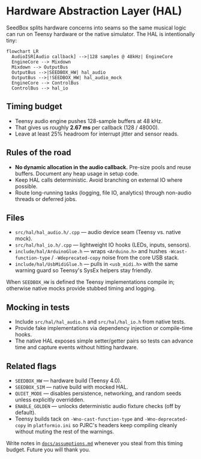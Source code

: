 # Hardware Abstraction Layer (HAL)

SeedBox splits hardware concerns into seams so the same musical logic can run on
Teensy hardware or the native simulator. The HAL is intentionally tiny:

```mermaid
flowchart LR
  AudioISR[Audio callback] -->|128 samples @ 48kHz| EngineCore
  EngineCore --> Mixdown
  Mixdown --> OutputBus
  OutputBus -->|SEEDBOX_HW| hal_audio
  OutputBus -->|!SEEDBOX_HW| hal_audio_mock
  EngineCore --> ControlBus
  ControlBus --> hal_io
```

## Timing budget

- Teensy audio engine pushes 128-sample buffers at 48 kHz.
- That gives us roughly **2.67 ms** per callback (128 / 48000).
- Leave at least 25% headroom for interrupt jitter and sensor reads.

## Rules of the road

- **No dynamic allocation in the audio callback.** Pre-size pools and reuse
  buffers. Document any heap usage in setup code.
- Keep HAL calls deterministic. Avoid branching on external IO where possible.
- Route long-running tasks (logging, file IO, analytics) through non-audio
  threads or deferred jobs.

## Files

- `src/hal/hal_audio.h/.cpp` — audio device seam (Teensy vs. native mock).
- `src/hal/hal_io.h/.cpp` — lightweight IO hooks (LEDs, inputs, sensors).
- `include/hal/ArduinoGlue.h` — wraps `<Arduino.h>` and hushes
  `-Wcast-function-type` / `-Wdeprecated-copy` noise from the core USB stack.
- `include/hal/UsbMidiGlue.h` — pulls in `<usb_midi.h>` with the same warning
  guard so Teensy's SysEx helpers stay friendly.

When `SEEDBOX_HW` is defined the Teensy implementations compile in; otherwise
native mocks provide stubbed timing and logging.

## Mocking in tests

- Include `src/hal/hal_audio.h` and `src/hal/hal_io.h` from native tests.
- Provide fake implementations via dependency injection or compile-time hooks.
- The native HAL exposes simple setter/getter pairs so tests can advance time and
  capture events without hitting hardware.

## Related flags

- `SEEDBOX_HW` — hardware build (Teensy 4.0).
- `SEEDBOX_SIM` — native build with mocked HAL.
- `QUIET_MODE` — disables persistence, networking, and random seeds unless
  explicitly overridden.
- `ENABLE_GOLDEN` — unlocks deterministic audio fixture checks (off by default).
- Teensy builds tack on `-Wno-cast-function-type` and `-Wno-deprecated-copy` in
  `platformio.ini` so PJRC's headers keep compiling cleanly without muting the
  rest of the warnings.

Write notes in [`docs/assumptions.md`](assumptions.md) whenever you steal from
this timing budget. Future you will thank you.

